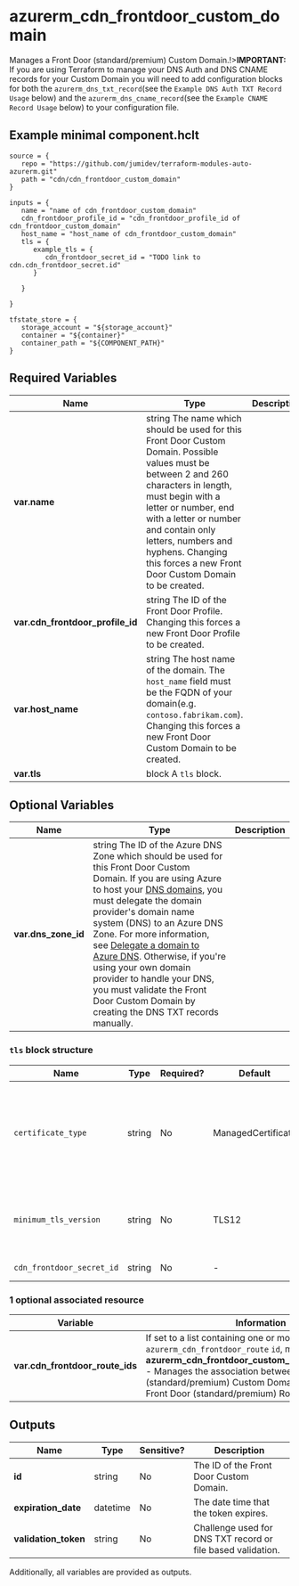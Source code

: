 # azurerm_cdn_frontdoor_custom_domain

Manages a Front Door (standard/premium) Custom Domain.!>**IMPORTANT:** If you are using Terraform to manage your DNS Auth and DNS CNAME records for your Custom Domain you will need to add configuration blocks for both the `azurerm_dns_txt_record`(see the `Example DNS Auth TXT Record Usage` below) and the `azurerm_dns_cname_record`(see the `Example CNAME Record Usage` below) to your configuration file.

## Example minimal component.hclt

```hcl
source = {
   repo = "https://github.com/jumidev/terraform-modules-auto-azurerm.git" 
   path = "cdn/cdn_frontdoor_custom_domain" 
}

inputs = {
   name = "name of cdn_frontdoor_custom_domain" 
   cdn_frontdoor_profile_id = "cdn_frontdoor_profile_id of cdn_frontdoor_custom_domain" 
   host_name = "host_name of cdn_frontdoor_custom_domain" 
   tls = {
      example_tls = {
         cdn_frontdoor_secret_id = "TODO link to cdn.cdn_frontdoor_secret.id"   
      }
  
   }
 
}

tfstate_store = {
   storage_account = "${storage_account}" 
   container = "${container}" 
   container_path = "${COMPONENT_PATH}" 
}

```

## Required Variables

| Name | Type |  Description |
| ---- | --------- |  ----------- |
| **var.name** | string  The name which should be used for this Front Door Custom Domain. Possible values must be between 2 and 260 characters in length, must begin with a letter or number, end with a letter or number and contain only letters, numbers and hyphens. Changing this forces a new Front Door Custom Domain to be created. | 
| **var.cdn_frontdoor_profile_id** | string  The ID of the Front Door Profile. Changing this forces a new Front Door Profile to be created. | 
| **var.host_name** | string  The host name of the domain. The `host_name` field must be the FQDN of your domain(e.g. `contoso.fabrikam.com`). Changing this forces a new Front Door Custom Domain to be created. | 
| **var.tls** | block  A `tls` block. | 

## Optional Variables

| Name | Type |  Description |
| ---- | --------- |  ----------- |
| **var.dns_zone_id** | string  The ID of the Azure DNS Zone which should be used for this Front Door Custom Domain. If you are using Azure to host your [DNS domains](https://learn.microsoft.com/azure/dns/dns-overview), you must delegate the domain provider's domain name system (DNS) to an Azure DNS Zone. For more information, see [Delegate a domain to Azure DNS](https://learn.microsoft.com/azure/dns/dns-delegate-domain-azure-dns). Otherwise, if you're using your own domain provider to handle your DNS, you must validate the Front Door Custom Domain by creating the DNS TXT records manually. | 

### `tls` block structure

| Name | Type | Required? | Default | Description |
| ---- | ---- | --------- | ------- | ----------- |
| `certificate_type` | string | No | ManagedCertificate | Defines the source of the SSL certificate. Possible values include 'CustomerCertificate' and 'ManagedCertificate'. Defaults to 'ManagedCertificate'. |
| `minimum_tls_version` | string | No | TLS12 | TLS protocol version that will be used for Https. Possible values include 'TLS10' and 'TLS12'. Defaults to 'TLS12'. |
| `cdn_frontdoor_secret_id` | string | No | - | Resource ID of the Front Door Secret. |


### 1 optional associated resource

| Variable | Information |
| -------- | ----------- |
| **var.cdn_frontdoor_route_ids** | If set to a list containing one or more valid `azurerm_cdn_frontdoor_route` `id`, makes a **azurerm_cdn_frontdoor_custom_domain_association** - Manages the association between a Front Door (standard/premium) Custom Domain and one or more Front Door (standard/premium) Routes. | 

## Outputs

| Name | Type | Sensitive? | Description |
| ---- | ---- | --------- | --------- |
| **id** | string | No  | The ID of the Front Door Custom Domain. | 
| **expiration_date** | datetime | No  | The date time that the token expires. | 
| **validation_token** | string | No  | Challenge used for DNS TXT record or file based validation. | 

Additionally, all variables are provided as outputs.
